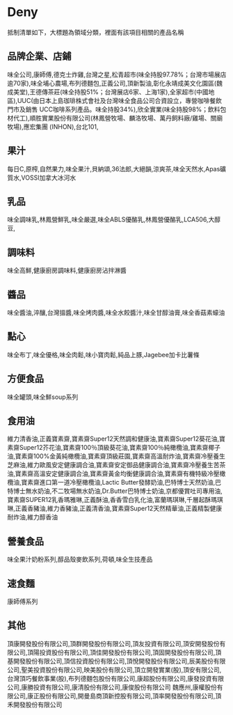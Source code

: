 Deny
=====

抵制清單如下，大標題為領域分類，裡面有該項目相關的產品名稱

品牌企業、店鋪
----------------
味全公司,康師傅,德克士炸雞,台灣之星,松青超市(味全持股97.78%；台灣市場展店逾70家),味全埔心農場,布列德麵包,正義公司,頂新製油,彰化永靖成美文化園區(魏成美堂),王德傳茶莊(味全持股51%；台灣展店6家、上海1家),全家超市(中國地區),UUC(由日本上島珈琲株式會社及台灣味全食品公司合資設立，專營咖啡餐飲門市及銷售 UCC咖啡系列產品。味全持股34%),欣全實業(味全持股98%；飲料包材代工),順胜實業股份有限公司(林鳳營牧場、麟洛牧場、萬丹飼料廠/雞場、關廟牧場),應宏集團 (INHON),台北101,

果汁
-----
每日C,原榨,自然果力,味全果汁,貝納頌,36法郎,大絕韻,涼爽茶,味全天然水,Apas礦質水,VOSSI加拿大冰河水

乳品
-----
味全調味乳,林鳳營鮮乳,味全嚴選,味全ABLS優酪乳,林鳳營優酪乳,LCA506,大醇豆,

調味料
------
味全高鮮,健康廚房調味料,健康廚房沾拌淋醬

醬品
-----
味全醬油,淬釀,台灣搵醬,味全烤肉醬,味全水餃醬汁,味全甘醇油膏,味全香菇素蠔油

點心
-----
味全布丁,味全優格,味全肉鬆,味小寶肉鬆,純品上豚,Jagebee加卡比薯條

方便食品
---------
味全罐頭,味全鮮soup系列

食用油
-------
維力清香油,正義寶素齋,寶素齋Super12天然調和健康油,寶素齋Super12葵花油,寶素齋Super12芥花油,寶素齋100％頂級葵花油,寶素齋100％純橄欖油,寶素齋椰子油,寶素齋100%金黃純橄欖油,寶素齋頂級莊園,寶素齋高溫耐炸油,寶素齋冷壓養生芝麻油,維力歐風安定健康調合油,寶素齋安定御品健康調合油,寶素齋冷壓養生苦茶油,寶素齋高溫安定健康調合油,寶素齋黃金均衡健康調合油,寶素齋有機特級冷壓橄欖油,寶素齋進口第一道冷壓橄欖油,Lactic Butter發酵奶油,巴特博士天然奶油,巴特博士無水奶油,不二牧場無水奶油,Dr.Butter巴特博士奶油,京都優賞吐司專用油,寶素齋SUPER12乳香瑪雅琳,正義酥油,香香雪白乳化油,富蘭瑪琪琳,千層起酥瑪琪琳,正義香豬油,維力香豬油,正義清香油,寶素齋Super12天然精華油,正義精製健康耐炸油,維力醇香油

營養食品
---------
味全果汁奶粉系列,醇品殼麥飲系列,荷頓,味全生技產品

速食麵
-------
康師傅系列

其他
-----
頂康開發股份有限公司,頂群開發股份有限公司,頂友投資有限公司,頂安開發股份有限公司,頂陽投資股份有限公司,頂佳開發股份有限公司,頂固開發股份有限公司,頂基開發股份有限公司,頂信投資股份有限公司,頂悅開發股份有限公司,辰美股份有限公司,聖美投資股份有限公司,映美股份有限公司,頂立開發實業(股),頂安有限公司,台灣頂巧餐飲事業(股),布列德麵包股份有限公司,康超股份有限公司,康發投資有限公司,康勝投資有限公司,康清股份有限公司,康俊股份有限公司     魏應州,康權股份有限公司,康正股份有限公司,開曼島商頂新控股有限公司,頂率開發股份有限公司,頂禾開發股份有限公司
